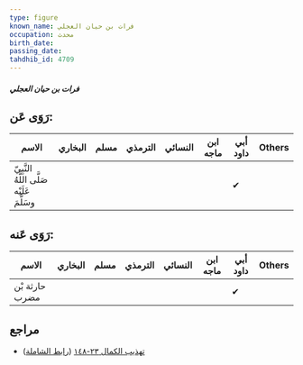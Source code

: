 ```yaml
---
type: figure
known_name: فرات بن حيان العجلي
occupation: محدث
birth_date:
passing_date:
tahdhib_id: 4709
---
```

##### فرات بن حيان العجلي

## رَوَى عَن:
| الاسم                                     | البخاري | مسلم | الترمذي | النسائي | ابن ماجه | أبي داود | Others |
| ----------------------------------------- | ------- | ---- | ------- | ------- | -------- | -------- | ------ |
| النَّبِيّ صَلَّى اللَّهُ عَلَيْه وسَلَّمَ |         |      |         |         |          | ✔        |        |
## رَوَى عَنه:
| الاسم          | البخاري | مسلم | الترمذي | النسائي | ابن ماجه | أبي داود | Others |
| -------------- | ------- | ---- | ------- | ------- | -------- | -------- | ------ |
| حارثة بْن مضرب |         |      |         |         |          | ✔        |        |
## مراجع
- [تهذيب الكمال ٢٣-١٤٨](obsidian://open?vault=Tahdhib-al-Kamal&file=Figures/٤٧٠٩-فرات%20بن%20حيان%20العجلي) ([رابط الشاملة](https://shamela.ws/book/3722/12035))